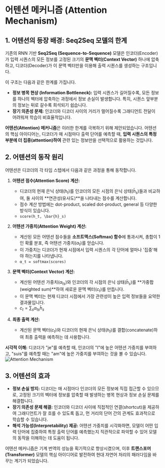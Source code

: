 # 어텐션 메커니즘 (Attention Mechanism)

## 1. 어텐션의 등장 배경: Seq2Seq 모델의 한계

기존의 RNN 기반 **Seq2Seq (Sequence-to-Sequence)** 모델은 인코더(Encoder)가 입력 시퀀스의 모든 정보를 고정된 크기의 **문맥 벡터(Context Vector)** 하나에 압축하고, 디코더(Decoder)가 이 문맥 벡터만을 이용해 출력 시퀀스를 생성하는 구조입니다.

이 구조는 다음과 같은 한계를 가집니다.
- **정보 병목 현상 (Information Bottleneck):** 입력 시퀀스가 길어질수록, 모든 정보를 하나의 벡터에 압축하는 과정에서 정보 손실이 발생합니다. 특히, 시퀀스 앞부분의 정보는 뒤로 갈수록 희석되기 쉽습니다.
- **장기 의존성 문제:** 인코더와 디코더 사이의 거리가 멀어질수록 그래디언트 전달이 어려워져 학습이 비효율적입니다.

**어텐션(Attention) 메커니즘**은 이러한 한계를 극복하기 위해 제안되었습니다. 어텐션의 핵심 아이디어는, 디코더가 매 시점마다 출력 단어를 예측할 때, **입력 시퀀스의 특정 부분에 더 집중(attention)하여** 관련 있는 정보만을 선택적으로 활용하는 것입니다.

## 2. 어텐션의 동작 원리

어텐션은 디코더의 각 타임 스텝에서 다음과 같은 과정을 통해 동작합니다.

1.  **어텐션 점수(Attention Score) 계산:**
    - 디코더의 현재 은닉 상태($h_t$)를 인코더의 모든 시점의 은닉 상태($\bar{h}_s$)들과 비교하여, 둘 사이의 **연관성(유사도)**을 나타내는 점수를 계산합니다.
    - 점수 계산 방법에는 dot-product, scaled dot-product, general 등 다양한 방식이 있습니다.
    - `score(h_t, \bar{h}_s)`

2.  **어텐션 가중치(Attention Weight) 계산:**
    - 계산된 모든 어텐션 점수들을 **소프트맥스(Softmax) 함수**에 통과시켜, 총합이 1인 확률 분포, 즉 어텐션 가중치($\alpha_t$)를 얻습니다.
    - 이 가중치는 디코더가 현재 시점에서 입력 시퀀스의 각 단어에 얼마나 '집중'해야 하는지를 나타냅니다.
    - `α_t = softmax(scores)`

3.  **문맥 벡터(Context Vector) 계산:**
    - 계산된 어텐션 가중치($\alpha_{ts}$)와 인코더의 각 시점의 은닉 상태($\bar{h}_s$)를 **가중합(weighted sum)**하여 새로운 문맥 벡터($c_t$)를 만듭니다.
    - 이 문맥 벡터는 현재 디코더 시점에서 가장 관련성이 높은 입력 정보들을 요약한 결과물입니다.
    - $c_t = \sum_s \alpha_{ts} \bar{h}_s$

4.  **최종 출력 계산:**
    - 계산된 문맥 벡터($c_t$)와 디코더의 현재 은닉 상태($h_t$)를 결합(concatenate)하여 최종 출력을 예측하는 데 사용합니다.

**시각적 이해:**
디코더가 "je"를 예측할 때, 인코더의 "I"에 높은 어텐션 가중치를 부여하고, "suis"를 예측할 때는 "am"에 높은 가중치를 부여하는 것을 볼 수 있습니다.
![Attention Mechanism](https://i.imgur.com/TjKcpA9.png)

## 3. 어텐션의 효과

- **정보 손실 방지:** 디코더는 매 시점마다 인코더의 모든 정보에 직접 접근할 수 있으므로, 고정된 크기의 벡터에 정보를 압축할 때 발생하는 병목 현상과 정보 손실 문제를 해결합니다.
- **장기 의존성 문제 해결:** 인코더와 디코더 사이에 직접적인 연결(shortcut)을 제공하여 그래디언트가 잘 흐를 수 있도록 돕고, 먼 거리의 단어 간의 관계도 효과적으로 학습할 수 있습니다.
- **해석 가능성(Interpretability) 제공:** 어텐션 가중치를 시각화하면, 모델이 어떤 입력 단어에 집중하여 특정 출력 단어를 예측했는지 직관적으로 파악할 수 있어 모델의 동작을 이해하는 데 도움이 됩니다.

어텐션 메커니즘은 기계 번역의 성능을 획기적으로 향상시켰으며, 이후 **트랜스포머(Transformer)** 모델의 핵심 아이디어로 발전하여 현대 자연어 처리의 패러다임을 바꾸는 계기가 되었습니다.
